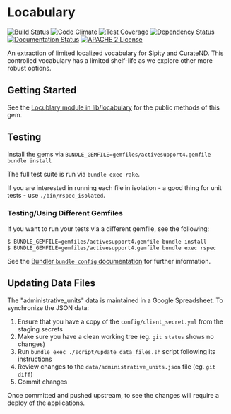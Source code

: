 # Locabulary

[![Build Status](https://travis-ci.org/ndlib/locabulary.png?branch=master)](https://travis-ci.org/ndlib/locabulary)
[![Code Climate](https://codeclimate.com/github/ndlib/locabulary.png)](https://codeclimate.com/github/ndlib/locabulary)
[![Test Coverage](https://codeclimate.com/github/ndlib/locabulary/badges/coverage.svg)](https://codeclimate.com/github/ndlib/locabulary)
[![Dependency Status](https://gemnasium.com/ndlib/locabulary.svg)](https://gemnasium.com/ndlib/locabulary)
[![Documentation Status](http://inch-ci.org/github/ndlib/locabulary.svg?branch=master)](http://inch-ci.org/github/ndlib/locabulary)
[![APACHE 2 License](http://img.shields.io/badge/APACHE2-license-blue.svg)](./LICENSE)

An extraction of limited localized vocabulary for Sipity and CurateND.
This controlled vocabulary has a limited shelf-life as we explore other more
robust options.

## Getting Started

See the [Locublary module in lib/locabulary](/lib/locabulary.rb) for the public methods of this gem.

## Testing
Install the gems via `BUNDLE_GEMFILE=gemfiles/activesupport4.gemfile bundle install`

The full test suite is run via `bundle exec rake`.

If you are interested in running each file in isolation - a good thing for unit tests - use `./bin/rspec_isolated`.

### Testing/Using Different Gemfiles

If you want to run your tests via a different gemfile, see the following:

```console
$ BUNDLE_GEMFILE=gemfiles/activesupport4.gemfile bundle install
$ BUNDLE_GEMFILE=gemfiles/activesupport4.gemfile bundle exec rspec
```

See the [Bundler `bundle config` documentation](https://bundler.io/v1.16/bundle_config.html) for further information.

## Updating Data Files

The "administrative_units" data is maintained in a Google Spreadsheet. To synchronize the JSON data:

1. Ensure that you have a copy of the `config/client_secret.yml` from the staging secrets
2. Make sure you have a clean working tree (eg. `git status` shows no changes)
3. Run `bundle exec ./script/update_data_files.sh` script following its instructions
4. Review changes to the `data/administrative_units.json` file (eg. `git diff`)
5. Commit changes

Once committed and pushed upstream, to see the changes will require a deploy of the applications.
